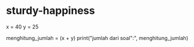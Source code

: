 # sturdy-happiness 
x = 40
y = 25

menghitung_jumlah = (x + y)
print("jumlah dari soal":", menghitung_jumlah)
